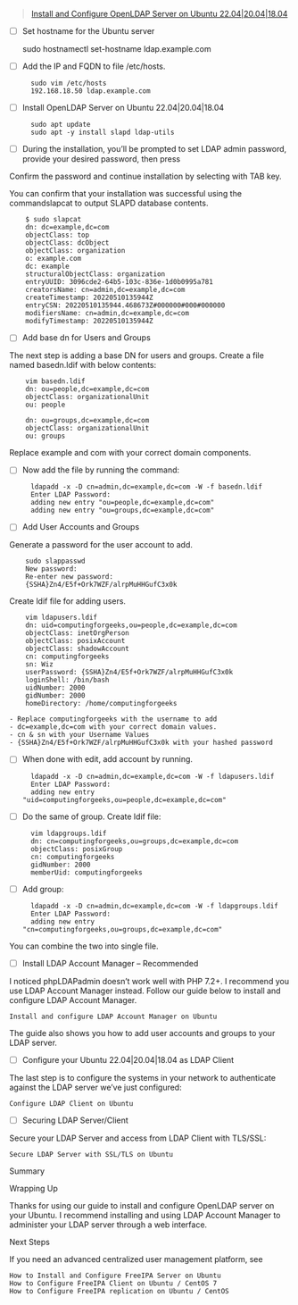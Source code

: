 > [Install and Configure OpenLDAP Server on Ubuntu 22.04|20.04|18.04](https://computingforgeeks.com/install-and-configure-openldap-server-ubuntu/)


- [ ] Set hostname for the Ubuntu server


    sudo hostnamectl set-hostname ldap.example.com

- [ ] Add the IP and FQDN to file /etc/hosts. 

        sudo vim /etc/hosts
        192.168.18.50 ldap.example.com

- [ ] Install OpenLDAP Server on Ubuntu 22.04|20.04|18.04

        sudo apt update
        sudo apt -y install slapd ldap-utils

- [ ] During the installation, you’ll be prompted to set LDAP admin password, provide your desired password, then press <OK>

Confirm the password and continue installation by selecting <ok> with TAB key.

You can confirm that your installation was successful using the commandslapcat  to output SLAPD database contents.

        $ sudo slapcat
        dn: dc=example,dc=com
        objectClass: top
        objectClass: dcObject
        objectClass: organization
        o: example.com
        dc: example
        structuralObjectClass: organization
        entryUUID: 3096cde2-64b5-103c-836e-1d0b0995a781
        creatorsName: cn=admin,dc=example,dc=com
        createTimestamp: 20220510135944Z
        entryCSN: 20220510135944.468673Z#000000#000#000000
        modifiersName: cn=admin,dc=example,dc=com
        modifyTimestamp: 20220510135944Z

- [ ] Add base dn for Users and Groups

The next step is adding a base DN for users and groups. Create a file named basedn.ldif with below contents: 

        vim basedn.ldif
        dn: ou=people,dc=example,dc=com
        objectClass: organizationalUnit
        ou: people

        dn: ou=groups,dc=example,dc=com
        objectClass: organizationalUnit
        ou: groups

Replace example and com with your correct domain components.

- [ ] Now add the file by running the command:

        ldapadd -x -D cn=admin,dc=example,dc=com -W -f basedn.ldif
        Enter LDAP Password:
        adding new entry "ou=people,dc=example,dc=com"
        adding new entry "ou=groups,dc=example,dc=com"

- [ ] Add User Accounts and Groups

Generate a password for the user account to add.

        sudo slappasswd
        New password: 
        Re-enter new password: 
        {SSHA}Zn4/E5f+Ork7WZF/alrpMuHHGufC3x0k

Create ldif file for adding users.

        vim ldapusers.ldif
        dn: uid=computingforgeeks,ou=people,dc=example,dc=com
        objectClass: inetOrgPerson
        objectClass: posixAccount
        objectClass: shadowAccount
        cn: computingforgeeks
        sn: Wiz
        userPassword: {SSHA}Zn4/E5f+Ork7WZF/alrpMuHHGufC3x0k
        loginShell: /bin/bash
        uidNumber: 2000
        gidNumber: 2000
        homeDirectory: /home/computingforgeeks

    - Replace computingforgeeks with the username to add
    - dc=example,dc=com with your correct domain values.
    - cn & sn with your Username Values
    - {SSHA}Zn4/E5f+Ork7WZF/alrpMuHHGufC3x0k with your hashed password

- [ ] When done with edit, add account by running.

        ldapadd -x -D cn=admin,dc=example,dc=com -W -f ldapusers.ldif 
        Enter LDAP Password: 
        adding new entry "uid=computingforgeeks,ou=people,dc=example,dc=com"

- [ ] Do the same of group. Create ldif file:

        vim ldapgroups.ldif
        dn: cn=computingforgeeks,ou=groups,dc=example,dc=com
        objectClass: posixGroup
        cn: computingforgeeks
        gidNumber: 2000
        memberUid: computingforgeeks

- [ ] Add group:

        ldapadd -x -D cn=admin,dc=example,dc=com -W -f ldapgroups.ldif
        Enter LDAP Password: 
        adding new entry "cn=computingforgeeks,ou=groups,dc=example,dc=com"

You can combine the two into single file.

- [ ] Install LDAP Account Manager – Recommended

I noticed phpLDAPadmin doesn’t work well with PHP 7.2+. I recommend you use LDAP Account Manager instead. Follow our guide below to install and configure LDAP Account Manager.

    Install and configure LDAP Account Manager on Ubuntu

The guide also shows you how to add user accounts and groups to your LDAP server.

- [ ] Configure your Ubuntu 22.04|20.04|18.04 as LDAP Client

The last step is to configure the systems in your network to authenticate against the LDAP server we’ve just configured:

    Configure LDAP Client on Ubuntu

- [ ] Securing LDAP Server/Client

Secure your LDAP Server and access from LDAP Client with TLS/SSL:

    Secure LDAP Server with SSL/TLS on Ubuntu

Summary 

Wrapping Up

Thanks for using our guide to install and configure OpenLDAP server on your Ubuntu. I recommend installing and using LDAP Account Manager to administer your LDAP server through a web interface.

Next Steps

If you need an advanced centralized user management platform, see

    How to Install and Configure FreeIPA Server on Ubuntu
    How to Configure FreeIPA Client on Ubuntu / CentOS 7
    How to Configure FreeIPA replication on Ubuntu / CentOS

    

